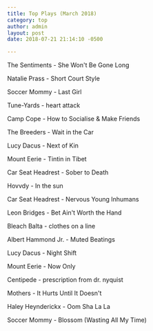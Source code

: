 ```yaml
---
title: Top Plays (March 2018)
category: top
author: admin
layout: post
date: 2018-07-21 21:14:10 -0500

---
```

The Sentiments - She Won't Be Gone Long

Natalie Prass - Short Court Style

Soccer Mommy - Last Girl

Tune-Yards - heart attack

Camp Cope - How to Socialise & Make Friends

The Breeders - Wait in the Car

Lucy Dacus - Next of Kin

Mount Eerie - Tintin in Tibet

Car Seat Headrest - Sober to Death

Hovvdy - In the sun

Car Seat Headrest - Nervous Young Inhumans

Leon Bridges - Bet Ain't Worth the Hand

Bleach Balta - clothes on a line

Albert Hammond Jr. - Muted Beatings

Lucy Dacus - Night Shift

Mount Eerie - Now Only

Centipede - prescription from dr. nyquist

Mothers - It Hurts Until It Doesn't

Haley Heynderickx - Oom Sha La La

Soccer Mommy - Blossom (Wasting All My Time)